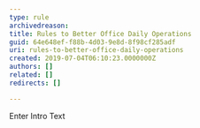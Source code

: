 ```yaml
---
type: rule
archivedreason: 
title: Rules to Better Office Daily Operations
guid: 64e648ef-f88b-4d03-9e8d-8f98cf285adf
uri: rules-to-better-office-daily-operations
created: 2019-07-04T06:10:23.0000000Z
authors: []
related: []
redirects: []

---
```



Enter Intro Text
<br><excerpt class='endintro'></excerpt><br>



